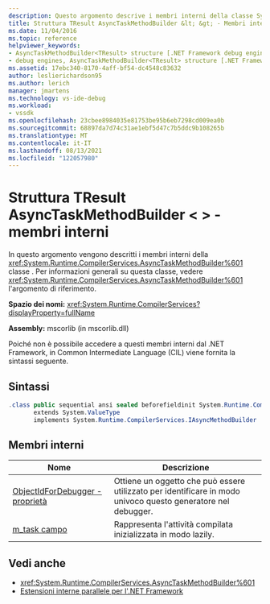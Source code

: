 ```yaml
---
description: Questo argomento descrive i membri interni della classe System.Runtime.CompilerServices.AsyncTaskMethodBuilder.
title: Struttura TResult AsyncTaskMethodBuilder &lt; &gt; - Membri interni | Microsoft Docs
ms.date: 11/04/2016
ms.topic: reference
helpviewer_keywords:
- AsyncTaskMethodBuilder<TResult> structure [.NET Framework debug engines]
- debug engines, AsyncTaskMethodBuilder<TResult> structure [.NET Framework]
ms.assetid: 17ebc340-8170-4aff-bf54-dc4548c83632
author: leslierichardson95
ms.author: lerich
manager: jmartens
ms.technology: vs-ide-debug
ms.workload:
- vssdk
ms.openlocfilehash: 23cbee8984035e81753be95b6eb7298cd009ea0b
ms.sourcegitcommit: 68897da7d74c31ae1ebf5d47c7b5ddc9b108265b
ms.translationtype: MT
ms.contentlocale: it-IT
ms.lasthandoff: 08/13/2021
ms.locfileid: "122057980"
---
```

# <a name="asynctaskmethodbuilderlttresultgt-structure---internal-members"></a>Struttura TResult AsyncTaskMethodBuilder &lt; &gt; - membri interni
In questo argomento vengono descritti i membri interni della <xref:System.Runtime.CompilerServices.AsyncTaskMethodBuilder%601> classe . Per informazioni generali su questa classe, vedere <xref:System.Runtime.CompilerServices.AsyncTaskMethodBuilder%601> l'argomento di riferimento.

 **Spazio dei nomi:** <xref:System.Runtime.CompilerServices?displayProperty=fullName>

 **Assembly:** mscorlib (in mscorlib.dll)

 Poiché non è possibile accedere a questi membri interni dal .NET Framework, in Common Intermediate Language (CIL) viene fornita la sintassi seguente.

## <a name="syntax"></a>Sintassi

```csharp
.class public sequential ansi sealed beforefieldinit System.Runtime.CompilerServices.AsyncTaskMethodBuilder`1<TResult>
       extends System.ValueType
       implements System.Runtime.CompilerServices.IAsyncMethodBuilder
```

## <a name="internal-members"></a>Membri interni

|Nome|Descrizione|
|----------|-----------------|
|[ObjectIdForDebugger - proprietà](../../extensibility/debugger/asynctaskmethodbuilder-tresult-objectidfordebugger-property.md)|Ottiene un oggetto che può essere utilizzato per identificare in modo univoco questo generatore nel debugger.|
|[m_task campo](../../extensibility/debugger/asynctaskmethodbuilder-tresult-m-task-field.md)|Rappresenta l'attività compilata inizializzata in modo lazily.|

## <a name="see-also"></a>Vedi anche
- <xref:System.Runtime.CompilerServices.AsyncTaskMethodBuilder%601>
- [Estensioni interne parallele per l'.NET Framework](../../extensibility/debugger/parallel-extension-internals-for-the-dotnet-framework.md)
